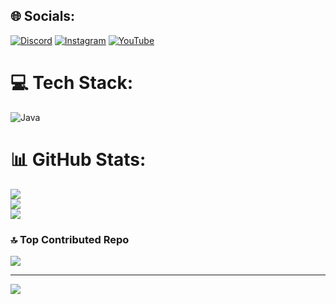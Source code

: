 
## 🌐 Socials:
[![Discord](https://img.shields.io/badge/Discord-%237289DA.svg?logo=discord&logoColor=white)](https://discord.gg/https://discord.gg/XdKNTAQ4) [![Instagram](https://img.shields.io/badge/Instagram-%23E4405F.svg?logo=Instagram&logoColor=white)](https://instagram.com/wraithexee) [![YouTube](https://img.shields.io/badge/YouTube-%23FF0000.svg?logo=YouTube&logoColor=white)](https://youtube.com/@UC8JGkej0bFG1zzM0WOshdwQ) 

# 💻 Tech Stack:
![Java](https://img.shields.io/badge/java-%23ED8B00.svg?style=for-the-badge&logo=openjdk&logoColor=white)
# 📊 GitHub Stats:
![](https://github-readme-stats.vercel.app/api?username=Muhammedzulal&theme=dark&hide_border=false&include_all_commits=false&count_private=false)<br/>
![](https://github-readme-streak-stats.herokuapp.com/?user=Muhammedzulal&theme=dark&hide_border=false)<br/>
![](https://github-readme-stats.vercel.app/api/top-langs/?username=Muhammedzulal&theme=dark&hide_border=false&include_all_commits=false&count_private=false&layout=compact)

### 🔝 Top Contributed Repo
![](https://github-contributor-stats.vercel.app/api?username=Muhammedzulal&limit=5&theme=dark&combine_all_yearly_contributions=true)

---
[![](https://visitcount.itsvg.in/api?id=Muhammedzulal&icon=0&color=0)](https://visitcount.itsvg.in)

<!-- Proudly created with GPRM ( https://gprm.itsvg.in ) -->
